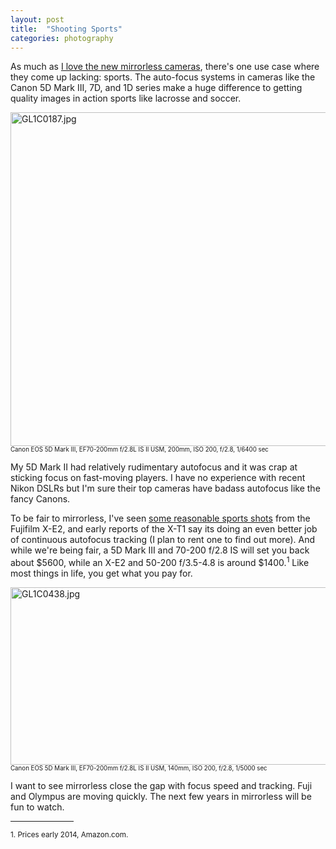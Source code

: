 ```yaml
---
layout: post
title:  "Shooting Sports"
categories: photography
---
```

As much as [I love the new mirrorless cameras](http://rpe.me), there's one use case where they come up lacking: sports. The auto-focus systems in cameras like the Canon 5D Mark III, 7D, and 1D series make a huge difference to getting quality images in action sports like lacrosse and soccer. 

<a href="http://www.flickr.com/photos/41695401@N00/13252835855/" title="GL1C0187.jpg by Rob Enns, on Flickr"><img src="http://farm4.staticflickr.com/3737/13252835855_1469b32794_c.jpg" width="800" height="534" alt="GL1C0187.jpg"></a>
<small><small>Canon EOS 5D Mark III, EF70-200mm f/2.8L IS II USM, 200mm, ISO 200, f/2.8, 1/6400 sec</small></small><br />

My 5D Mark II had relatively rudimentary autofocus and it was crap at sticking focus on fast-moving players. I have no experience with recent Nikon DSLRs but I'm sure their top cameras have badass autofocus like the fancy Canons.

To be fair to mirrorless, I've seen [some reasonable sports shots](http://confessionsxl.com/blog/first-impressions-of-the-fujifilm-x-e2/) from the Fujifilm X-E2, and early reports of the X-T1 say its doing an even better job of continuous autofocus tracking (I plan to rent one to find out more). And while we're being fair, a 5D Mark III and 70-200 f/2.8 IS will set you back about $5600, while an X-E2 and 50-200 f/3.5-4.8 is around $1400.<sup>1</sup> Like most things in life, you get what you pay for.

<a href="http://www.flickr.com/photos/41695401@N00/13236469254/" title="GL1C0438.jpg by Rob Enns, on Flickr"><img src="http://farm3.staticflickr.com/2848/13236469254_b745634825_c.jpg" width="800" height="284" alt="GL1C0438.jpg"></a>
<small><small>Canon EOS 5D Mark III, EF70-200mm f/2.8L IS II USM, 140mm, ISO 200, f/2.8, 1/5000 sec</small></small><br />

I want to see mirrorless close the gap with focus speed and tracking. Fuji and Olympus are moving quickly. The next few years in mirrorless will be fun to watch.

<hr width="20%" />

<small>
1. Prices early 2014, Amazon.com.
</small>